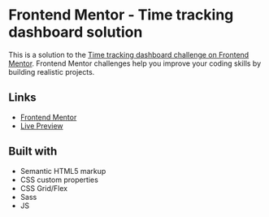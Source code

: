 # Frontend Mentor - Time tracking dashboard solution

This is a solution to the [Time tracking dashboard challenge on Frontend Mentor](https://www.frontendmentor.io/challenges/time-tracking-dashboard-UIQ7167Jw). Frontend Mentor challenges help you improve your coding skills by building realistic projects. 

## Links

- [Frontend Mentor](https://www.frontendmentor.io/profile/rowanrooster)
- [Live Preview](https://rowanrooster.github.io/time-tracking-dashboard/)

## Built with

- Semantic HTML5 markup
- CSS custom properties
- CSS Grid/Flex
- Sass
- JS